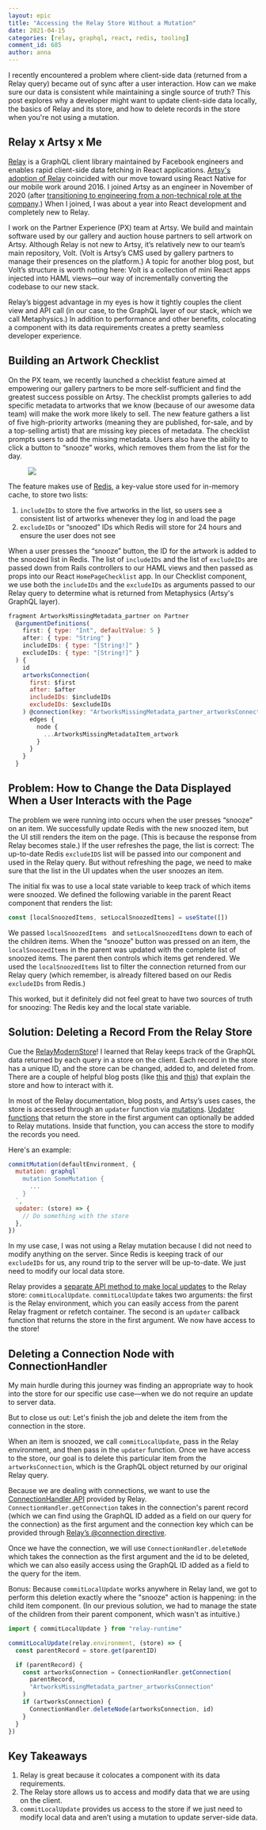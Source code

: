 ```yaml
---
layout: epic
title: "Accessing the Relay Store Without a Mutation"
date: 2021-04-15
categories: [relay, graphql, react, redis, tooling]
comment_id: 685
author: anna
---
```


I recently encountered a problem where client-side data (returned from a Relay query) became out of sync after a
user interaction. How can we make sure our data is consistent while maintaining a single source of truth? This post
explores why a developer might want to update client-side data locally, the basics of Relay and its store, and how
to delete records in the store when you're not using a mutation.

## Relay x Artsy x Me

[Relay][relay-docs] is a GraphQL client library maintained by Facebook engineers and enables rapid client-side data
fetching in React applications. [Artsy's adoption of Relay][why-does-artsy-use-relay] coincided with our move
toward using React Native for our mobile work around 2016. I joined Artsy as an engineer in November of 2020 (after
[transitioning to engineering from a non-technical role at the
company][how-losing-my-way-helped-me-find-my-way-back].) When I joined, I was about a year into React development
and completely new to Relay.

<!-- more -->

I work on the Partner Experience (PX) team at Artsy. We build and maintain software used by our gallery and auction
house partners to sell artwork on Artsy. Although Relay is not new to Artsy, it’s relatively new to our team’s main
repository, Volt. (Volt is Artsy’s CMS used by gallery partners to manage their presences on the platform.) A topic
for another blog post, but Volt’s structure is worth noting here: Volt is a collection of mini React apps injected
into HAML views—our way of incrementally converting the codebase to our new stack.

Relay’s biggest advantage in my eyes is how it tightly couples the client view and API call (in our case, to the
GraphQL layer of our stack, which we call Metaphysics.) In addition to performance and other benefits, colocating a
component with its data requirements creates a pretty seamless developer experience.

## Building an Artwork Checklist

On the PX team, we recently launched a checklist feature aimed at empowering our gallery partners to be more
self-sufficient and find the greatest success possible on Artsy. The checklist prompts galleries to add specific
metadata to artworks that we know (because of our awesome data team) will make the work more likely to sell. The
new feature gathers a list of five high-priority artworks (meaning they are published, for-sale, and by a
top-selling artist) that are missing key pieces of metadata. The checklist prompts users to add the missing
metadata. Users also have the ability to click a button to “snooze” works, which removes them from the list for the
day.

<figure class="illustration">
    <img src="https://user-images.githubusercontent.com/9466631/114630150-28886200-9c77-11eb-9f04-461101496ee0.png">
</figure>

The feature makes use of [Redis][about-redis], a key-value store used for in-memory cache, to store two lists:

1. `includeIDs` to store the five artworks in the list, so users see a consistent list of artworks whenever they
   log in and load the page
2. `excludeIDs` or “snoozed” IDs which Redis will store for 24 hours and ensure the user does not see

When a user presses the “snooze” button, the ID for the artwork is added to the snoozed list in Redis. The list of
`includeIDs` and the list of `excludeIDs` are passed down from Rails controllers to our HAML views and then passed
as props into our React `HomePageChecklist` app. In our Checklist component, we use both the `includeIDs` and the
`excludeIDs` as arguments passed to our Relay query to determine what is returned from Metaphysics (Artsy's GraphQL
layer).

```js
fragment ArtworksMissingMetadata_partner on Partner
  @argumentDefinitions(
    first: { type: "Int", defaultValue: 5 }
    after: { type: "String" }
    includeIDs: { type: "[String!]" }
    excludeIDs: { type: "[String!]" }
  ) {
    id
    artworksConnection(
      first: $first
      after: $after
      includeIDs: $includeIDs
      excludeIDs: $excludeIDs
    ) @connection(key: "ArtworksMissingMetadata_partner_artworksConnection", filters: []) {
      edges {
        node {
          ...ArtworksMissingMetadataItem_artwork
        }
      }
    }
  }
```

## Problem: How to Change the Data Displayed When a User Interacts with the Page

The problem we were running into occurs when the user presses “snooze” on an item. We successfully update Redis
with the new snoozed item, but the UI still renders the item on the page. (This is because the response from Relay
becomes stale.) If the user refreshes the page, the list is correct: The up-to-date Redis `excludeIDS` list will be
passed into our component and used in the Relay query. But without refreshing the page, we need to make sure that
the list in the UI updates when the user snoozes an item.

The initial fix was to use a local state variable to keep track of which items were snoozed. We defined the following variable in the parent
React component that renders the list:

```js
const [localSnoozedItems, setLocalSnoozedItems] = useState([])
```

We passed `localSnoozedItems ` and `setLocalSnoozedItems` down to each of the children items. When the “snooze”
button was pressed on an item, the `localSnoozedItems` in the parent was updated with the complete list of snoozed
items. The parent then controls which items get rendered. We used the `localSnoozedItems` list to filter the connection
returned from our Relay query (which remember, is already filtered based on our Redis `excludeIDs` from Redis.)

This worked, but it definitely did not feel great to have two sources of truth for snoozing: The Redis key and the
local state variable.

## Solution: Deleting a Record From the Relay Store

Cue the [RelayModernStore][relay-documentation-relay-modern-store]! I learned that Relay keeps track of the GraphQL
data returned by each query in a store on the client. Each record in the store has a unique ID, and the store can be
changed, added to, and deleted from. There are a couple of helpful blog posts (like
[this][deep-dive-into-the-relay-store] and
[this][wrangling-the-client-store-with-the-relay-modern-updater-function]) that explain the store and how to
interact with it.

In most of the Relay documentation, blog posts, and Artsy’s uses cases, the store is accessed through an `updater`
function via [mutations][relay-documentation-mutations]. [Updater functions][relay-documentation-updater-functions]
that return the store in the first argument can optionally be added to Relay mutations. Inside that function, you can access
the store to modify the records you need.

Here's an example:

```js
commitMutation(defaultEnvironment, {
  mutation: graphql`
    mutation SomeMutation {
      ...
    }
  `,
  updater: (store) => {
    // Do something with the store
  },
})
```

In my use case, I was not using a Relay mutation because I did not need to modify anything on the server. Since
Redis is keeping track of our `excludeIDs` for us, any round trip to the server will be up-to-date. We just need to
modify our local data store.

Relay provides a [separate API method to make local updates][relay-documentation-local-data-updates] to the Relay
store: `commitLocalUpdate`. `commitLocalUpdate` takes two arguments: the first is the Relay environment, which you
can easily access from the parent Relay fragment or refetch container. The second is an `updater` callback function
that returns the store in the first argument. We now have access to the store!

## Deleting a Connection Node with ConnectionHandler

My main hurdle during this journey was finding an appropriate way to hook into the store for our specific use case—when we do
not require an update to server data.

But to close us out: Let's finish the job and delete the item from the connection in the store.

When an item is snoozed, we call `commitLocalUpdate`, pass in the Relay environment, and then pass in the `updater`
function. Once we have access to the store, our goal is to delete this particular item from the
`artworksConnection`, which is the GraphQL object returned by our original Relay query.

Because we are dealing with connections, we want to use the [ConnectionHandler
API][relay-documentation-connection-handler] provided by Relay. `ConnectionHandler.getConnection` takes in the
connection's parent record (which we can find using the GraphQL ID added as a field on our query for the
connection) as the first argument and the connection key which can be provided through [Relay’s @connection
directive][relay-modern-connection-derivative].

Once we have the connection, we will use `ConnectionHandler.deleteNode` which takes the connection as the first
argument and the id to be deleted, which we can also easily access using the GraphQL ID added as a field to the
query for the item.

Bonus: Because `commitLocalUpdate` works anywhere in Relay land, we got to perform this deletion exactly where the
"snooze" action is happening: in the child item component. (In our previous solution, we had to manage the state of
the children from their parent component, which wasn't as intuitive.)

```js
import { commitLocalUpdate } from "relay-runtime"

commitLocalUpdate(relay.environment, (store) => {
  const parentRecord = store.get(parentID)

  if (parentRecord) {
    const artworksConnection = ConnectionHandler.getConnection(
      parentRecord,
      "ArtworksMissingMetadata_partner_artworksConnection"
    )
    if (artworksConnection) {
      ConnectionHandler.deleteNode(artworksConnection, id)
    }
  }
})
```

## Key Takeaways

1. Relay is great because it colocates a component with its data requirements.
2. The Relay store allows us to access and modify data that we are using on the client.
3. `commitLocalUpdate` provides us access to the store if we just need to modify local data and aren’t using a
   mutation to update server-side data.

[relay-docs]: https://relay.dev/
[why-does-artsy-use-relay]: https://artsy.github.io/blog/2019/04/10/omakase-relay/
[how-losing-my-way-helped-me-find-my-way-back]: https://medium.com/swlh/how-losing-my-job-helped-me-find-my-way-back-8c8f86552acc
[about-redis]: https://redis.io/
[relay-documentation-relay-modern-store]: https://relay.dev/docs/api-reference/store/
[deep-dive-into-the-relay-store]: https://yashmahalwal.medium.com/a-deep-dive-into-the-relay-store-9388affd2c2b
[wrangling-the-client-store-with-the-relay-modern-updater-function]: https://medium.com/entria/wrangling-the-client-store-with-the-relay-modern-updater-function-5c32149a71ac
[relay-documentation-mutations]: https://relay.dev/docs/guided-tour/updating-data/graphql-mutations/
[relay-documentation-updater-functions]: https://relay.dev/docs/guided-tour/updating-data/graphql-mutations/#updater-functions
[relay-documentation-local-data-updates]: https://relay.dev/docs/guided-tour/updating-data/local-data-updates/
[relay-documentation-connection-handler]: https://relay.dev/docs/api-reference/store/#connectionhandler
[relay-modern-connection-derivative]: https://www.prisma.io/blog/relay-moderns-connection-directive-1ecd8322f5c8
